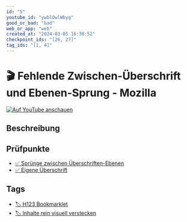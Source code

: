 ```yaml
---
id: "5"
youtube_id: "ywblOwlWbyg"
good_or_bad: "bad"
web_or_app: "web"
created_at: "2024-03-05 16:30:52"
checkpoint_ids: "[26, 27]"
tag_ids: "[1, 4]"
---
```


# 🎬 Fehlende Zwischen-Überschrift und Ebenen-Sprung - Mozilla

[![Auf YouTube anschauen](https://img.youtube.com/vi/ywblOwlWbyg/sddefault.jpg)](https://youtu.be/ywblOwlWbyg)

## Beschreibung



## Prüfpunkte

- [✅ Sprünge zwischen Überschriften-Ebenen](/de/wcag/1.3.1a-ueberschriften-struktur/spruenge-zwischen-ueberschriften-ebenen)
- [✅ Eigene Überschrift](/de/wcag/1.3.1a-ueberschriften-struktur/eigene-ueberschrift)

## Tags

- [🏷️ H123 Bookmarklet](/de/tags/h123-bookmarklet)
- [🏷️ Inhalte rein visuell verstecken](/de/tags/inhalte-rein-visuell-verstecken)
